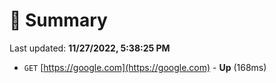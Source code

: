 # 📖 Summary
Last updated: **11/27/2022, 5:38:25 PM**

- `GET` [https://google.com](https://google.com) - **Up** (168ms)
